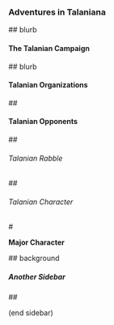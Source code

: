 ### Adventures in Talaniana

\#\# blurb

#### The Talanian Campaign

\#\# blurb

#### Talanian Organizations

\#\#

#### Talanian Opponents

\#\#

###### Talanian Rabble

\#\#

###### Talanian Character

\#

**Major Character**

\#\# background 

##### Another Sidebar

\#\#

(end sidebar)

